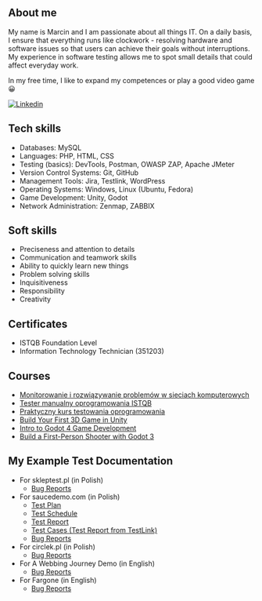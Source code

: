 ## About me
My name is Marcin and I am passionate about all things IT.
On a daily basis, I ensure that everything runs like clockwork - resolving hardware and software issues so that users can achieve their goals without interruptions. My experience in software testing allows me to spot small details that could affect everyday work.

In my free time, I like to expand my competences or play a good video game 😀

[![Linkedin](https://img.shields.io/badge/LinkedIn-0077B5?style=for-the-badge&logo=linkedin&logoColor=white)](https://www.linkedin.com/in/marcin-szyma%C5%84ski-qa/)

## Tech skills
* Databases: MySQL
* Languages: PHP, HTML, CSS
* Testing (basics): DevTools, Postman, OWASP ZAP, Apache JMeter
* Version Control Systems: Git, GitHub
* Management Tools: Jira, Testlink, WordPress
* Operating Systems: Windows, Linux (Ubuntu, Fedora)
* Game Development: Unity, Godot
* Network Administration: Zenmap, ZABBIX

## Soft skills
* Preciseness and attention to details
* Communication and teamwork skills
* Ability to quickly learn new things
* Problem solving skills
* Inquisitiveness
* Responsibility
* Creativity

## Certificates
* ISTQB Foundation Level
* Information Technology Technician (351203)

## Courses
* [Monitorowanie i rozwiązywanie problemów w sieciach komputerowych](https://szkolenia.dagma.eu/pl/training,catalog,549/monitorowanie-i-rozwiazywanie-problemow-w-sieciach-komputerowych)
* [Tester manualny oprogramowania ISTQB](https://dobrekursy.it/tester-manualny/)
* [Praktyczny kurs testowania oprogramowania](https://www.udemy.com/course/praktyczny-kurs-testowania-oprogramowania/?course_id=4345304)
* [Build Your First 3D Game in Unity](https://www.youtube.com/playlist?list=PLrnPJCHvNZuB5ATsJZLKX3AW4V9XaIV9b)
* [Intro to Godot 4 Game Development](https://academy.zenva.com/product/intro-to-godot-4-game-development/)
* [Build a First-Person Shooter with Godot 3](https://academy.zenva.com/course/build-a-first-person-shooter-with-godot/)

## My Example Test Documentation
* For skleptest.pl (in Polish)
  * [Bug Reports](https://github.com/Maar2048/portfolio/blob/main/skleptest.pl/zgloszeniabledow.pdf)
* For saucedemo.com (in Polish)
  * [Test Plan](https://github.com/Maar2048/portfolio/blob/main/saucedemo.com/plantestow.pdf)
  * [Test Schedule](https://github.com/Maar2048/portfolio/blob/main/saucedemo.com/harmonogramtestow.pdf)
  * [Test Report](https://github.com/Maar2048/portfolio/blob/main/saucedemo.com/raportztestow.pdf)
  * [Test Cases (Test Report from TestLink)](https://github.com/Maar2048/portfolio/blob/main/saucedemo.com/raportztestow_testlink.pdf)
  * [Bug Reports](https://github.com/Maar2048/portfolio/tree/main/saucedemo.com/zgloszeniabledow_jira)
* For circlek.pl (in Polish)
  *  [Bug Reports](https://github.com/Maar2048/portfolio/blob/main/circlek.pl/zgloszeniabledow.pdf)
* For A Webbing Journey Demo (in English)
  *  [Bug Reports](https://github.com/Maar2048/portfolio/blob/main/A%20Webbing%20Journey/bugreports.pdf)
* For Fargone (in English)
  * [Bug Reports](https://github.com/Maar2048/portfolio/blob/main/Fargone/bugreports.pdf)
